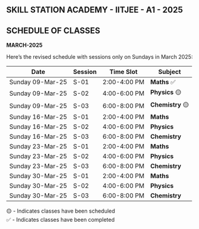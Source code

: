 ## SKILL STATION ACADEMY - IITJEE - A1 - 2025

## SCHEDULE OF CLASSES 

**MARCH-2025**

Here’s the revised schedule with sessions only on Sundays in March 2025:  

| Date       | Session  | Time Slot      | Subject             |
|------------|---------|---------------|---------------------|
| Sunday 09-Mar-25  | S-01    | 2:00-4:00 PM  | **Maths** ✅   |
| Sunday 09-Mar-25  | S-02    | 4:00-6:00 PM  | **Physics** 🟡   |
| Sunday 09-Mar-25  | S-03    | 6:00-8:00 PM  | **Chemistry** 🟡   |
| Sunday 16-Mar-25  | S-01    | 2:00-4:00 PM  | **Maths**   |
| Sunday 16-Mar-25  | S-02    | 4:00-6:00 PM  | **Physics**    |
| Sunday 16-Mar-25  | S-03    | 6:00-8:00 PM  | **Chemistry**    |
| Sunday 23-Mar-25  | S-01    | 2:00-4:00 PM  | **Maths**   |
| Sunday 23-Mar-25  | S-02    | 4:00-6:00 PM  | **Physics**    |
| Sunday 23-Mar-25  | S-03    | 6:00-8:00 PM  | **Chemistry**    |
| Sunday 30-Mar-25  | S-01    | 2:00-4:00 PM  | **Maths**   |
| Sunday 30-Mar-25  | S-02    | 4:00-6:00 PM  | **Physics**    |
| Sunday 30-Mar-25  | S-03    | 6:00-8:00 PM  | **Chemistry**    |

🟡 - Indicates classes have been scheduled\
✅ - Indicates classes have been completed
  

